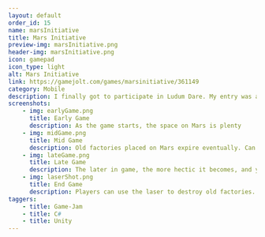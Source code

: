 ```yaml
---
layout: default
order_id: 15
name: marsInitiative
title: Mars Initiative
preview-img: marsInitiative.png
header-img: marsInitiative.png
icon: gamepad
icon_type: light
alt: Mars Initiative
link: https://gamejolt.com/games/marsinitiative/361149
category: Mobile
description: I finally got to participate in Ludum Dare. My entry was a basic resource management game, which the player can really only interact with by tapping/clicking on the screen. I originally released it on PC in the first day of the contest, and spent the rest of my time fixing it and releasing it on Android.<br>The game itself is easy to play and very serene once you get in the groove of things. As a colony manager, you need to send factories down while managing available space and fuel.<br><br>I later came back to the game and added more features such as different planets, laser cannons, station animations and fixed the menu to work nicely and more android devices.<br><br>Responsabilities:<br>- Make basic behavior for orbiting around celestial objects<br>- Make autopilot behavior for the missiles traveling to a target<br>- Make score and fuel tracking functionality<br>- Make laser fire using raycast to decide on length<br>- Implement different planet types
screenshots:
    - img: earlyGame.png
      title: Early Game
      description: As the game starts, the space on Mars is plenty
    - img: midGame.png
      title: Mid Game
      description: Old factories placed on Mars expire eventually. Can be destroyed with missiles, but it wastes fuel
    - img: lateGame.png
      title: Late Game
      description: The later in game, the more hectic it becomes, and you start to receive and send missiles to Earth too
    - img: laserShot.png
      title: End Game
      description: Players can use the laser to destroy old factories. But it will use a lot of fuel.
taggers:
    - title: Game-Jam
    - title: C#
    - title: Unity
---
```


